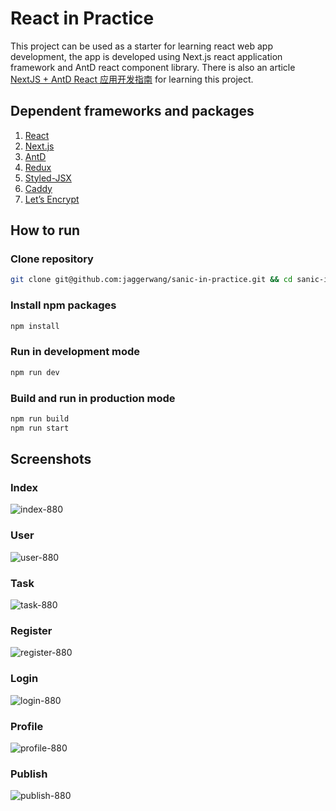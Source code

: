 # React in Practice

This project can be used as a starter for learning react web app development, the app is developed using Next.js react application framework and AntD react component library. There is also an article [NextJS + AntD React 应用开发指南](https://blog.jaggerwang.net/nextjs-antd-react-app-develop-tour/) for learning this project.

## Dependent frameworks and packages

1. [React](https://reactjs.org/)
1. [Next.js](https://nextjs.org/)
1. [AntD](https://ant.design/)
1. [Redux](https://redux.js.org/)
1. [Styled-JSX](https://github.com/zeit/styled-jsx)
1. [Caddy](https://caddyserver.com/)
1. [Let’s Encrypt](https://letsencrypt.org/)

## How to run

### Clone repository

```bash
git clone git@github.com:jaggerwang/sanic-in-practice.git && cd sanic-in-practice
```

### Install npm packages

```bash
npm install
```

### Run in development mode

```bash
npm run dev
```

### Build and run in production mode

```bash
npm run build
npm run start
```

## Screenshots

### Index

![index-880](https://user-images.githubusercontent.com/1255011/57274237-361d3080-70cd-11e9-985f-a98319d27e8c.png)

### User

![user-880](https://user-images.githubusercontent.com/1255011/57274135-c7d86e00-70cc-11e9-9c81-5baad534bb91.png)

### Task

![task-880](https://user-images.githubusercontent.com/1255011/57274133-c73fd780-70cc-11e9-94b3-85044568c360.png)

### Register

![register-880](https://user-images.githubusercontent.com/1255011/57274131-c6a74100-70cc-11e9-8df6-3680b45c6e7d.png)

### Login

![login-880](https://user-images.githubusercontent.com/1255011/57274126-c4dd7d80-70cc-11e9-9b9b-ff51b61d6d70.png)

### Profile

![profile-880](https://user-images.githubusercontent.com/1255011/57274127-c5761400-70cc-11e9-81e5-351e5794aa66.png)

### Publish

![publish-880](https://user-images.githubusercontent.com/1255011/57274128-c60eaa80-70cc-11e9-8cb1-253131761ee9.png)
